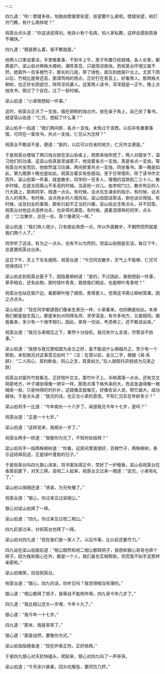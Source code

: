     一二 

   四九道：“哟！壁缝多些，怕我由壁缝里张望，张望要什么紧呢。壁缝张望，和打开门瞧，有什么两样呢？”

   祝英台点头道：“你这话说得对。他自小有个毛病，怕人家私瞧，这样会感到周身不痛快。”

   四九道：“既是那么着，我不瞧就是。”

   他两人口里说着话，手里做着事，不到半上午，房子布置已经就绪。各人长案，都靠窗户。梁山伯对两株大樟树，满院青苔，只是阴凉爽快。而祝英台环境又属不然，她窗外一百多根竹子，那长的几枝，带了绿色，直压到她窗户台上。尤其下雨以后，竹梢比屋脊还高，那滴笃响的雨点，正好打在青苔上，好看煞人。那两株大柳树，也正好长阴遮日，阵阵凉风袭人。这里两人读书，浑浑就是一正午。晚上点烛攻书，倒过了个自在。过了一些时候。

   梁山伯道：“小弟倒想起一件事。”

   这时，祝英台正点了一支烛，插在铜制的烛台内，放在桌子角上，自己坐了看书。就望梁山伯道：“仁兄，想起了什么事？”

   梁山伯手一指道：“我们两间房，各点一支烛，未免过于浪费。以后非有重要事情，可同在一案攻书，共点一支烛，仁兄以为怎样？”

   祝英台不敢说不是，便道：“是的，以后可以俭省的地方，仁兄作主便是。”

   于是祝英台便端了两只烛台放在梁山伯桌上，把原来烛吹熄了，两人对面坐下，温习他们的功课。这梁山伯真是至诚君子，他说着省点一支烛，真是省点一支烛，等祝英台共坐而后，他依然温习功课。两间房里共点一支烛，同坐看书。第一晚是如此，第九晚第十晚也是如此。祝英台着实有些感动。至于日常情形，除了读书作文而外，梁山伯第一件事，就是散步。同学的一百多人，慢慢的混熟到二三十人。散步时候，总是太阳离山不多高的时候。当梁祝一对儿，由学校门口，散步附近的人行大路上，那熟同学，相遇一点头。有时候，谈点先生课余的指示，有时候，谈点古人的得失，有时候，谈点他乡的人情风俗，梁山伯因话答话，倒也谈论得拢。有时候，谈及妇女的事情，颇有引起不正当的兴趣，梁山伯总含笑点头，并不回答。祝英台对他这点涵养功夫，也非常的满意。有时候，遇着混得熟的同学，点头道：“二位散步，总在一处，真个像弟兄一样。”

   梁山伯道：“我们熟人很少，只有彼此熟悉一点，所以外面散步，不期然而然就是我们两个人了。”

   同学听了这话，有为之一点头，也有不以为然的。但梁山伯倒是实话，每日下午，总是邀祝英台出来。

   这日下午，天上下毛毛细雨，祝英台道：“今日同去散步，天气上不能够，仁兄可觉得烦闷？”

   梁山伯走到祝英台窗子下，因指着柳树道：“是的，不过因此，我倒想起一件事，草亭相会，还有此物，那时枝叶青青，我想我们相会，也是柳叶青青吧？”

   祝英台也站在窗户边，看那柳叶拖了细雨，青得爱人，觉得这书斋让柳树笼罩。因之点点头。

   梁山伯道：“现在同学都道我们像亲生弟兄一样，小弟看来，也的确是如此。本来我们都是独生孤儿，都是来杭州同拜名师，求学深造，有许多地方，又属相同。据我看来，多少有一个缘字相引。因此，弟有一句话，考虑再三，还不敢说出来。”

   祝英台道：“我兄与弟相见之下，果然十分投机，我兄有什么言语，尽管说不妨事。”

   梁山伯道：“我想与我兄更结盟为金兰之好，虽不能说什么祸福共之，至少有一个帮助，未知我兄对这事意见如何？”（注：在晋以前，金兰二字，根据《易·系辞》：“二人同心，其利断金，同心之言，其臭如兰。”后人就假托异姓结为兄弟之辞）

   祝英台对窗外竹枝看去，正好枝叶交叉。那竹叶子上，半晌滴落一点水。还有交叉阴密地方，叶子铺张得像一把伞一样，那雨点落下格外来的大，而且急速得像一根绳索一般，只是响得的的扑扑，这就像击鼓催花，好像告诉人说，帮忙越大，成功越快。于是点头道：“我兄的话，也正合小弟的意思。不知仁兄实在年龄多少？”

   梁山伯将手一比道：“今年痴长一十八岁了。闻道我兄今年十七岁，是吗？”

   祝英台道：“正是一十七岁。”

   梁山伯道：“这样说来，我痴长一岁了。”

   祝英台两手一拱道：“我敬你为兄了，不知何处结拜？”

   梁山伯将手一指两株柳树道：“你看，这房间里面很好，百根竹子，两株柳树，表示这结拜前途，正是绿叶蓬勃的日子。”

   于是祝英台叫四九银心进来，将书案扶得正中，焚好了一炉檀香。梁山伯祝英台在香案前跪下，对天三拜。梁祝二人起来，祝英台又过来一揖道：“梁兄，小弟有礼了。”

   梁山伯以揖相还道：“贤弟，为兄有僭了。”

   祝英台道：“银心，你过来见过梁相公。”

   银心对梁山伯拜了一拜。

   梁山伯道：“四九，你过来见过祝二相公。”

   四九赶紧过来，对祝英台也拜了一拜。

   梁山伯对四九道：“现在我们是一家人了。以后作事，比以前还要尽力。”

   四九站在梁山伯面前道：“相公既然和祝二相公都拜把子，我想和银心哥哥也拜个把子。因为我和银心在外，都是一个人，我们虽也互相帮助，但究竟不如手足那样亲密啦。”

   梁山伯微笑，目视祝英台。

   祝英台道：“银心，四九的话，你听见吗？我觉得相当有理的。”

   银心道：“相公都拜了把子，我等自不能例外呀。四九哥今年几岁了。”

   四九道：“我比相公还大—岁哩，今年十九了。”

   银心道：“我今年一十七岁。”

   四九道：“那末，我是哥哥了。”

   银心道：“那是自然，要敬你为兄。”

   梁山伯指指檀香道：“现在炉香正热，正好结拜。”

   于是四九银心对天赶快磕头，爬起来，银心对四九叫了一声哥哥。

   梁山伯道；“今天余兴甚豪，回头吃晚饭，要同饮几杯。”

